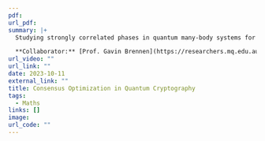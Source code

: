 ```yaml
---
pdf: 
url_pdf: 
summary: |+ 
  Studying strongly correlated phases in quantum many-body systems for accessing lower temperature regimes in quantum measurements. We make use of the holographic framework of AdS/CFT to understand and perform quantum tasks more efficiently through quantum algorithms with a path integral formulation.

  **Collaborator:** [Prof. Gavin Brennen](https://researchers.mq.edu.au/en/persons/gavin-brennen)
url_video: ""
url_link: ""
date: 2023-10-11
external_link: ""
title: Consensus Optimization in Quantum Cryptography
tags:
  - Maths
links: []
image: 
url_code: ""
---
```

